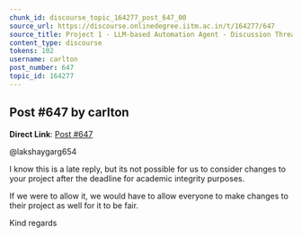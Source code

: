 ```yaml
---
chunk_id: discourse_topic_164277_post_647_00
source_url: https://discourse.onlinedegree.iitm.ac.in/t/164277/647
source_title: Project 1 - LLM-based Automation Agent - Discussion Thread [TDS Jan 2025]
content_type: discourse
tokens: 102
username: carlton
post_number: 647
topic_id: 164277
---
```


## Post #647 by carlton

**Direct Link**: [Post #647](https://discourse.onlinedegree.iitm.ac.in/t/164277/647)

@lakshaygarg654

I know this is a late reply, but its not possible for us to consider changes to your project after the deadline for academic integrity purposes.

If we were to allow it, we would have to allow everyone to make changes to their project as well for it to be fair.

Kind regards
